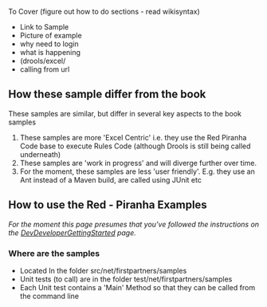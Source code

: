 To Cover (figure out how to do sections - read wikisyntax)
  * Link to Sample
  * Picture of example
  * why need to login
  * what is happening
  * (drools/excel/
  * calling from url


## How these sample differ from the book ##

These samples are similar, but differ in several key aspects to the book samples

  1. These samples are more 'Excel Centric' i.e. they use the Red Piranha Code base to execute Rules Code (although Drools is still being called underneath)
  1. These samples are 'work in progress' and will diverge further over time.
  1. For the moment, these samples are less 'user friendly'. E.g. they use an Ant instead of a Maven build, are called using JUnit etc

## How to use the Red - Piranha Examples ##

_For the moment this page presumes that you've followed the instructions on the
[DevDeveloperGettingStarted](DevDeveloperGettingStarted.md) page._

### Where are the samples ###
  * Located In the folder src/net/firstpartners/samples
  * Unit tests (to call) are in the folder test/net/firstpartners/samples
  * Each Unit test contains a 'Main' Method so that they can be called from the command line









<br /><br /><br /><br /><br /><br /><br /><br /><br /><br /><br /><br /><br /><br /><br />